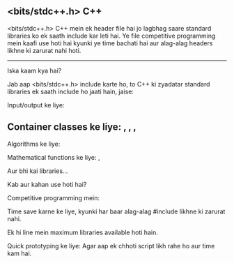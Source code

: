 ## <bits/stdc++.h> C++

<bits/stdc++.h> C++ mein ek header file hai jo lagbhag saare standard libraries ko ek saath include kar leti hai. Ye file competitive programming mein kaafi use hoti hai kyunki ye time bachati hai aur alag-alag headers likhne ki zarurat nahi hoti.

--- 

Iska kaam kya hai?

Jab aap <bits/stdc++.h> include karte ho, to C++ ki zyadatar standard libraries ek saath include ho jaati hain, jaise:

Input/output ke liye: <iostream>

## Container classes ke liye:  <vector>,   <map>,   <set>,  <deque>

Algorithms ke liye: <algorithm>

Mathematical functions ke liye: <cmath>, <numeric>

Aur bhi kai libraries...

Kab aur kahan use hoti hai?

Competitive programming mein:

Time save karne ke liye, kyunki har baar alag-alag #include likhne ki zarurat nahi.

Ek hi line mein maximum libraries available hoti hain.

Quick prototyping ke liye: Agar aap ek chhoti script likh rahe ho aur time kam hai.
